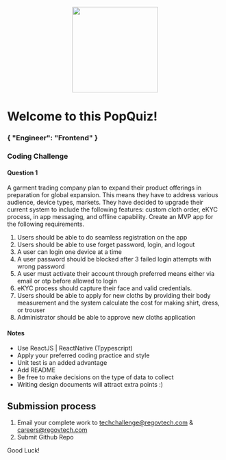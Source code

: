 <p align="center"> 
    <img src="https://regov-store.s3.ap-southeast-1.amazonaws.com/REGOV+Logo_CMYK.png" width="200" >
</p>

# Welcome to this PopQuiz!
### { "Engineer": "Frontend" }

### Coding Challenge

#### Question 1

A garment trading company plan to expand their product offerings in preparation for global expansion. This means they have to address various audience, device types, markets. They have decided to upgrade their current system to include the following features: custom cloth order, eKYC process, in app messaging, and offline capability.
Create an MVP app for the following requirements.

1. Users should be able to do seamless registration on the app
2. Users should be able to use forget password, login, and logout
3. A user can login one device at a time
4. A user password should be blocked after 3 failed login attempts with wrong password
5. A user must activate their account through preferred means either via email or otp before allowed to login
6. eKYC process should capture their face and valid credentials.
7. Users should be able to apply for new cloths by providing their body measurement and the system calculate the cost for making shirt, dress, or trouser
8. Administrator should be able to approve new cloths application


#### Notes

- Use ReactJS | ReactNative (Tpypescript)
- Apply your preferred coding practice and style
- Unit test is an added advantage
- Add README 
- Be free to make decisions on the type of data to collect
- Writing design documents will attract extra points :)


## Submission process

1. Email your complete work to techchallenge@regovtech.com & careers@regovtech.com
2. Submit Github Repo

Good Luck!

